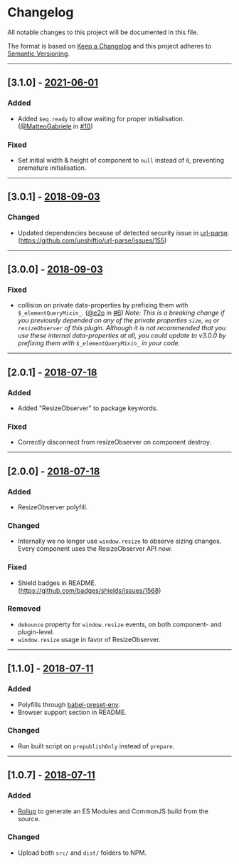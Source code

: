 # Changelog

All notable changes to this project will be documented in this file.

The format is based on [Keep a Changelog](http://keepachangelog.com/en/1.0.0/)
and this project adheres to [Semantic Versioning](http://semver.org/spec/v2.0.0.html).

* * *

## [3.1.0] - [2021-06-01](https://github.com/e2o/vue-element-query/releases/tag/v3.1.0)

### Added
- Added `$eq.ready` to allow waiting for proper initialisation. ([@MatteoGabriele](https://github.com/MatteoGabriele) in [#10](https://github.com/e2o/vue-element-query/pull/10))

### Fixed
- Set initial width & height of component to `null` instead of `0`, preventing premature initialisation.

* * *

## [3.0.1] - [2018-09-03](https://github.com/e2o/vue-element-query/releases/tag/v3.0.1)

### Changed
- Updated dependencies because of detected security issue in [url-parse](https://github.com/unshiftio/url-parse). (https://github.com/unshiftio/url-parse/issues/155)

* * *

## [3.0.0] - [2018-09-03](https://github.com/e2o/vue-element-query/releases/tag/v3.0.0)

### Fixed
- collision on private data-properties by prefixing them with `$_elementQueryMixin_`. ([@e2o](https://github.com/e2o) in [#6](https://github.com/e2o/vue-element-query/pull/6))
_Note: This is a breaking change if you previously depended on any of the private properties `size`, `eq` or `resizeObserver` of this plugin. Although it is not recommended that you use these internal data-properties at all, you could update to v3.0.0 by prefixing them with `$_elementQueryMixin_` in your code._

* * *

## [2.0.1] - [2018-07-18](https://github.com/e2o/vue-element-query/releases/tag/v2.0.1)

### Added
- Added "ResizeObserver" to package keywords.

### Fixed
- Correctly disconnect from resizeObserver on component destroy.

* * *

## [2.0.0] - [2018-07-18](https://github.com/e2o/vue-element-query/releases/tag/v2.0.0)

### Added
- ResizeObserver polyfill.

### Changed
- Internally we no longer use `window.resize` to observe sizing changes. Every component uses the ResizeObserver API now.

### Fixed
- Shield badges in README. (https://github.com/badges/shields/issues/1568)

### Removed
- `debounce` property for `window.resize` events, on both component- and plugin-level.
- `window.resize` usage in favor of ResizeObserver.

* * *

## [1.1.0] - [2018-07-11](https://github.com/e2o/vue-element-query/releases/tag/v1.1.0)

### Added
- Polyfills through [babel-preset-env](https://github.com/babel/babel/tree/master/packages/babel-preset-env).
- Browser support section in README.

### Changed
- Run built script on `prepublishOnly` instead of `prepare`.

* * *

## [1.0.7] - [2018-07-11](https://github.com/e2o/vue-element-query/releases/tag/v1.0.7)

### Added
- [Rollup](https://github.com/rollup/rollup) to generate an ES Modules and CommonJS build from the source.

### Changed
- Upload both `src/` and `dist/` folders to NPM.

